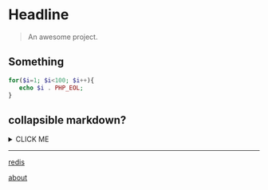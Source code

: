 # Headline

> An awesome project.

## Something
 ```PHP
for($i=1; $i<100; $i++){
 	echo $i . PHP_EOL;
}
 ```


## collapsible markdown?

<details>
<summary>CLICK ME</summary>
**<summary>标签与正文间一定要空一行！！！**

</details>

---

[redis](./redis.md ':include')

[about](./about.md ':include')


